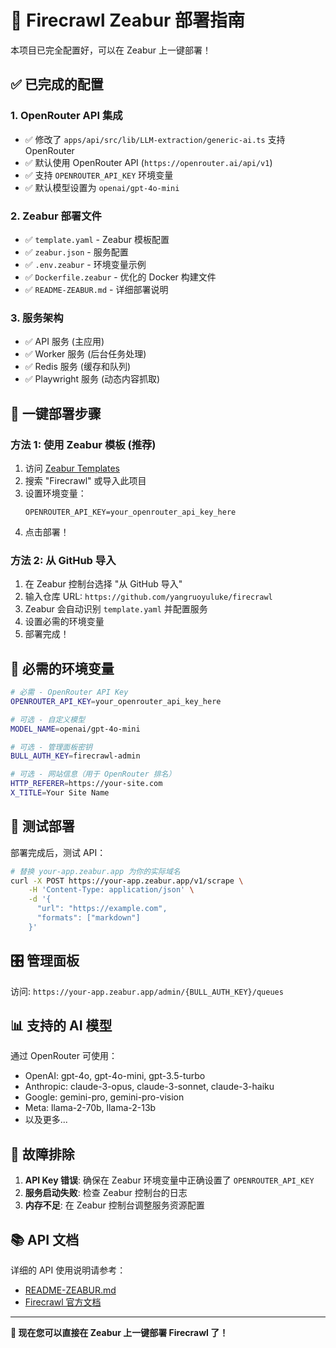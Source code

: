 # 🚀 Firecrawl Zeabur 部署指南

本项目已完全配置好，可以在 Zeabur 上一键部署！

## ✅ 已完成的配置

### 1. OpenRouter API 集成
- ✅ 修改了 `apps/api/src/lib/LLM-extraction/generic-ai.ts` 支持 OpenRouter
- ✅ 默认使用 OpenRouter API (`https://openrouter.ai/api/v1`)
- ✅ 支持 `OPENROUTER_API_KEY` 环境变量
- ✅ 默认模型设置为 `openai/gpt-4o-mini`

### 2. Zeabur 部署文件
- ✅ `template.yaml` - Zeabur 模板配置
- ✅ `zeabur.json` - 服务配置
- ✅ `.env.zeabur` - 环境变量示例
- ✅ `Dockerfile.zeabur` - 优化的 Docker 构建文件
- ✅ `README-ZEABUR.md` - 详细部署说明

### 3. 服务架构
- ✅ API 服务 (主应用)
- ✅ Worker 服务 (后台任务处理)
- ✅ Redis 服务 (缓存和队列)
- ✅ Playwright 服务 (动态内容抓取)

## 🎯 一键部署步骤

### 方法 1: 使用 Zeabur 模板 (推荐)

1. 访问 [Zeabur Templates](https://zeabur.com/templates)
2. 搜索 "Firecrawl" 或导入此项目
3. 设置环境变量：
   ```
   OPENROUTER_API_KEY=your_openrouter_api_key_here
   ```
4. 点击部署！

### 方法 2: 从 GitHub 导入

1. 在 Zeabur 控制台选择 "从 GitHub 导入"
2. 输入仓库 URL: `https://github.com/yangruoyuluke/firecrawl`
3. Zeabur 会自动识别 `template.yaml` 并配置服务
4. 设置必需的环境变量
5. 部署完成！

## 🔑 必需的环境变量

```bash
# 必需 - OpenRouter API Key
OPENROUTER_API_KEY=your_openrouter_api_key_here

# 可选 - 自定义模型
MODEL_NAME=openai/gpt-4o-mini

# 可选 - 管理面板密钥
BULL_AUTH_KEY=firecrawl-admin

# 可选 - 网站信息（用于 OpenRouter 排名）
HTTP_REFERER=https://your-site.com
X_TITLE=Your Site Name
```

## 🧪 测试部署

部署完成后，测试 API：

```bash
# 替换 your-app.zeabur.app 为你的实际域名
curl -X POST https://your-app.zeabur.app/v1/scrape \
    -H 'Content-Type: application/json' \
    -d '{
      "url": "https://example.com",
      "formats": ["markdown"]
    }'
```

## 🎛️ 管理面板

访问: `https://your-app.zeabur.app/admin/{BULL_AUTH_KEY}/queues`

## 📊 支持的 AI 模型

通过 OpenRouter 可使用：
- OpenAI: gpt-4o, gpt-4o-mini, gpt-3.5-turbo
- Anthropic: claude-3-opus, claude-3-sonnet, claude-3-haiku
- Google: gemini-pro, gemini-pro-vision
- Meta: llama-2-70b, llama-2-13b
- 以及更多...

## 🔧 故障排除

1. **API Key 错误**: 确保在 Zeabur 环境变量中正确设置了 `OPENROUTER_API_KEY`
2. **服务启动失败**: 检查 Zeabur 控制台的日志
3. **内存不足**: 在 Zeabur 控制台调整服务资源配置

## 📚 API 文档

详细的 API 使用说明请参考：
- [README-ZEABUR.md](./README-ZEABUR.md)
- [Firecrawl 官方文档](https://docs.firecrawl.dev)

---

**🎉 现在您可以直接在 Zeabur 上一键部署 Firecrawl 了！**